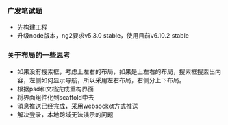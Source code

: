 ### 广发笔试题
* 先构建工程
* 升级node版本，ng2要求v5.3.0 stable，使用目前v6.10.2 stable
### 关于布局的一些思考
* 如果没有搜索框，考虑上左右的布局，如果是上左右的布局，搜索框搜索出内容，左侧如何显示导航，所以采用左右布局，右侧分上下布局。
* 根据psd和文档完成重构界面
* 将界面组件化到scaffold中去
* 消息推送已经完成，采用websocket方式推送
* 解决登录，本地跨域无法演示的问题